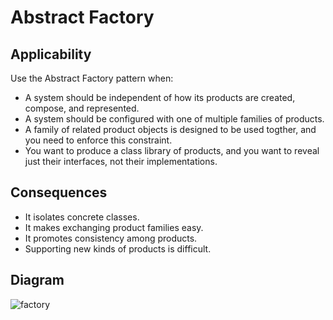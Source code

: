 ﻿# Abstract Factory

## Applicability

Use the Abstract Factory pattern when:

* A system should be independent of how its products are created, compose, and represented.
* A system should be configured with one of multiple families of products.
* A family of related product objects is designed to be used togther, and you need to enforce this constraint.
* You want to produce a class library of products, and you want to reveal just their interfaces, not their implementations.

## Consequences

* It isolates concrete classes.
* It makes exchanging product families easy.
* It promotes consistency among products.
* Supporting new kinds of products is difficult.

## Diagram

![factory](https://www.dofactory.com/images/diagrams/net/abstract.gif)
